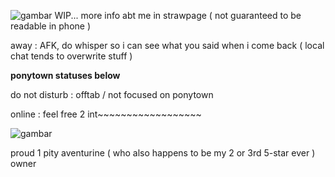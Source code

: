 ![gambar](https://github.com/user-attachments/assets/f9170995-caab-4ca0-86a3-d7db03939e30) WIP... more info abt me in strawpage ( not guaranteed to be readable in phone )

away : AFK, do whisper so i can see what you said when i come back ( local chat tends to overwrite stuff )

**ponytown statuses below**

do not disturb : offtab / not focused on ponytown

online : feel free 2 int~~~~~~~~~~~~~~~~~~ 

![gambar](https://github.com/user-attachments/assets/d52f4684-4012-498a-8561-98991715efc8)

proud 1 pity aventurine ( who also happens to be my 2 or 3rd 5-star ever ) owner
